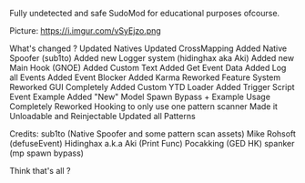 Fully undetected and safe SudoMod for educational purposes ofcourse.

Picture: https://i.imgur.com/vSyEjzo.png

What's changed ?
Updated Natives
Updated CrossMapping
Added Native Spoofer (sub1to)
Added new Logger system (hidinghax aka Aki)
Added new Main Hook (GNOE)
Added Custom Text
Added Get Event Data 
Added Log all Events
Added Event Blocker
Added Karma
Reworked Feature System
Reworked GUI Completely
Added Custom YTD Loader
Added Trigger Script Event Example
Added "New" Model Spawn Bypass + Example Usage
Completely Reworked Hooking to only use one pattern scanner
Made it Unloadable and Reinjectable
Updated all Patterns

Credits:
sub1to (Native Spoofer and some pattern scan assets)
Mike Rohsoft (defuseEvent)
Hidinghax a.k.a Aki (Print Func)
Pocakking (GED HK)
spanker (mp spawn bypass)

Think that's all ? 
